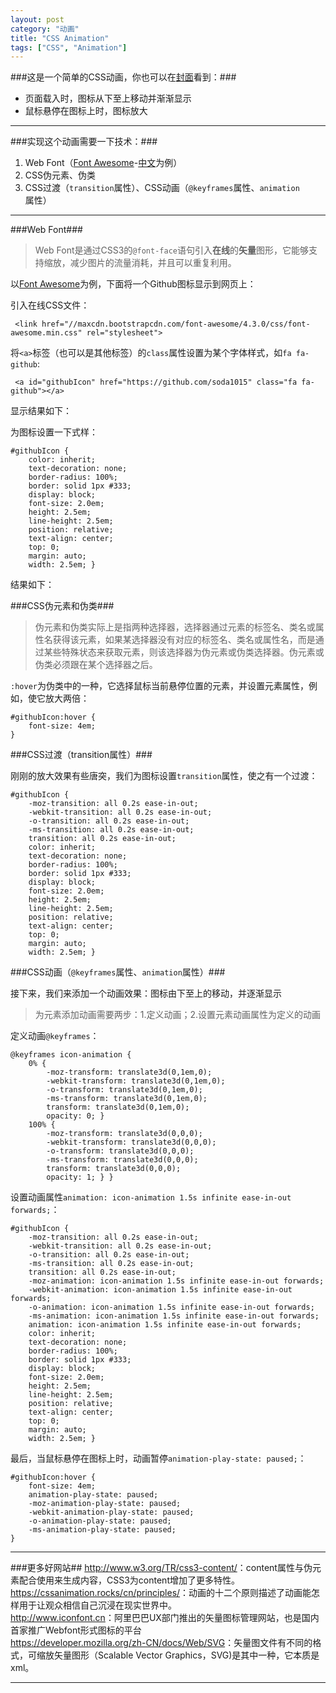 ```yaml
---
layout: post
category: "动画"
title: "CSS Animation"
tags: ["CSS", "Animation"]
---
```


###这是一个简单的CSS动画，你也可以在[封面][frontCover]看到：###

* 页面载入时，图标从下至上移动并渐渐显示
* 鼠标悬停在图标上时，图标放大

<a id="myGithub" href="https://github.com/soda1015" class="fa fa-github"></a>

****************************

###实现这个动画需要一下技术：###

1. Web Font（[Font Awesome][fontawesome]-[中文][fontawesomecn]为例）
2. CSS伪元素、伪类
3. CSS过渡（`transition`属性）、CSS动画（`@keyframes`属性、`animation`属性）

****************************

###Web Font###

>   Web Font是通过CSS3的`@font-face`语句引入**在线**的**矢量**图形，它能够支持缩放，减少图片的流量消耗，并且可以重复利用。

以[Font Awesome][fontawesome]为例，下面将一个Github图标显示到网页上：

引入在线CSS文件：

     <link href="//maxcdn.bootstrapcdn.com/font-awesome/4.3.0/css/font-awesome.min.css" rel="stylesheet">

将`<a>`标签（也可以是其他标签）的`class`属性设置为某个字体样式，如`fa fa-github`:

     <a id="githubIcon" href="https://github.com/soda1015" class="fa fa-github"></a>

显示结果如下：

<a id="githubIcon" href="https://github.com/soda1015" class="fa fa-github"></a>

为图标设置一下式样：

    #githubIcon {
        color: inherit;
        text-decoration: none;
        border-radius: 100%;
        border: solid 1px #333;
        display: block;
        font-size: 2.0em;
        height: 2.5em;
        line-height: 2.5em;
        position: relative;
        text-align: center;
        top: 0;
        margin: auto;
        width: 2.5em; }

结果如下：

<a id="githubIcon1" href="https://github.com/soda1015" class="fa fa-github"></a>

###CSS伪元素和伪类###

>   伪元素和伪类实际上是指两种选择器，选择器通过元素的标签名、类名或属性名获得该元素，如果某选择器没有对应的标签名、类名或属性名，而是通过某些特殊状态来获取元素，则该选择器为伪元素或伪类选择器。伪元素或伪类必须跟在某个选择器之后。

`:hover`为伪类中的一种，它选择鼠标当前悬停位置的元素，并设置元素属性，例如，使它放大两倍：

    #githubIcon:hover {
        font-size: 4em;
    }

<a id="githubIcon2" href="https://github.com/soda1015" class="fa fa-github"></a>

###CSS过渡（transition属性）###

刚刚的放大效果有些唐突，我们为图标设置`transition`属性，使之有一个过渡：

    #githubIcon {
        -moz-transition: all 0.2s ease-in-out;
        -webkit-transition: all 0.2s ease-in-out;
        -o-transition: all 0.2s ease-in-out;
        -ms-transition: all 0.2s ease-in-out;
        transition: all 0.2s ease-in-out;
        color: inherit;
        text-decoration: none;
        border-radius: 100%;
        border: solid 1px #333;
        display: block;
        font-size: 2.0em;
        height: 2.5em;
        line-height: 2.5em;
        position: relative;
        text-align: center;
        top: 0;
        margin: auto;
        width: 2.5em; }

<a id="githubIcon3" href="https://github.com/soda1015" class="fa fa-github"></a>

###CSS动画（`@keyframes`属性、`animation`属性）###

接下来，我们来添加一个动画效果：图标由下至上的移动，并逐渐显示

>   为元素添加动画需要两步：1.定义动画；2.设置元素动画属性为定义的动画

定义动画`@keyframes`：

    @keyframes icon-animation {
        0% {
            -moz-transform: translate3d(0,1em,0);
            -webkit-transform: translate3d(0,1em,0);
            -o-transform: translate3d(0,1em,0);
            -ms-transform: translate3d(0,1em,0);
            transform: translate3d(0,1em,0);
            opacity: 0; }
        100% {
            -moz-transform: translate3d(0,0,0);
            -webkit-transform: translate3d(0,0,0);
            -o-transform: translate3d(0,0,0);
            -ms-transform: translate3d(0,0,0);
            transform: translate3d(0,0,0);
            opacity: 1; } }

设置动画属性`animation: icon-animation 1.5s infinite ease-in-out forwards;`：

    #githubIcon {
        -moz-transition: all 0.2s ease-in-out;
        -webkit-transition: all 0.2s ease-in-out;
        -o-transition: all 0.2s ease-in-out;
        -ms-transition: all 0.2s ease-in-out;
        transition: all 0.2s ease-in-out;
        -moz-animation: icon-animation 1.5s infinite ease-in-out forwards;
        -webkit-animation: icon-animation 1.5s infinite ease-in-out forwards;
        -o-animation: icon-animation 1.5s infinite ease-in-out forwards;
        -ms-animation: icon-animation 1.5s infinite ease-in-out forwards;
        animation: icon-animation 1.5s infinite ease-in-out forwards;
        color: inherit;
        text-decoration: none;
        border-radius: 100%;
        border: solid 1px #333;
        display: block;
        font-size: 2.0em;
        height: 2.5em;
        line-height: 2.5em;
        position: relative;
        text-align: center;
        top: 0;
        margin: auto;
        width: 2.5em; }

最后，当鼠标悬停在图标上时，动画暂停`animation-play-state: paused;`：

    #githubIcon:hover {
        font-size: 4em;
        animation-play-state: paused;
        -moz-animation-play-state: paused;
        -webkit-animation-play-state: paused;
        -o-animation-play-state: paused;
        -ms-animation-play-state: paused;
    }


<a id="githubIcon4" href="https://github.com/soda1015" class="fa fa-github"></a>

**********************************

###更多好网站##
<http://www.w3.org/TR/css3-content/>：content属性与伪元素配合使用来生成内容，CSS3为content增加了更多特性。  
<https://cssanimation.rocks/cn/principles/>：动画的十二个原则描述了动画能怎样用于让观众相信自己沉浸在现实世界中。  
<http://www.iconfont.cn>：阿里巴巴UX部门推出的矢量图标管理网站，也是国内首家推广Webfont形式图标的平台  
<https://developer.mozilla.org/zh-CN/docs/Web/SVG>：矢量图文件有不同的格式，可缩放矢量图形（Scalable Vector Graphics，SVG)是其中一种，它本质是xml。

**********************************

[fontawesome]: http://fortawesome.github.io/Font-Awesome/
[fontawesomecn]:http://www.bootcss.com/p/font-awesome/
[frontCover]: http://blog.hipoplar.me/
